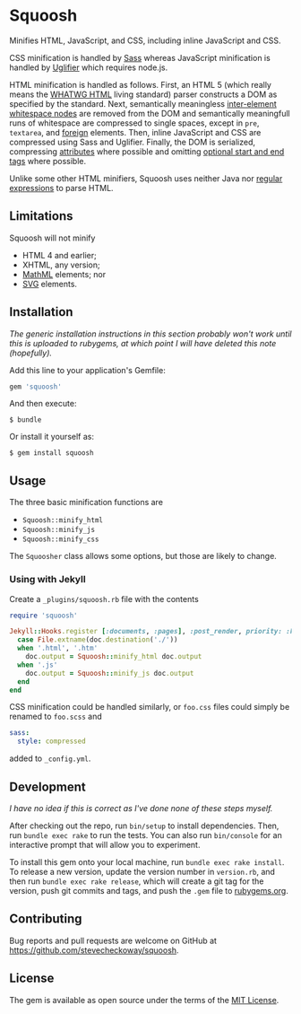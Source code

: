 # Squoosh

Minifies HTML, JavaScript, and CSS, including inline JavaScript and CSS.

CSS minification is handled by [Sass](http://www.rubydoc.info/gems/sass)
whereas JavaScript minification is handled by
[Uglifier](http://www.rubydoc.info/gems/uglifier) which requires node.js.

HTML minification is handled as follows. First, an HTML 5 (which really means
the [WHATWG HTML](https://html.spec.whatwg.org/multipage/) living standard)
parser constructs a DOM as specified by the standard. Next, semantically
meaningless [inter-element whitespace
nodes](https://html.spec.whatwg.org/multipage/dom.html#inter-element-whitespace)
are removed from the DOM and semantically meaningfull runs of whitespace are
compressed to single spaces, except in `pre`, `textarea`, and
[foreign](https://html.spec.whatwg.org/multipage/syntax.html#elements-2) elements.
Then, inline JavaScript and CSS are compressed using Sass and Uglifier.
Finally, the DOM is serialized, compressing
[attributes](https://html.spec.whatwg.org/multipage/syntax.html#attributes-2)
where possible and omitting [optional start and end
tags](https://html.spec.whatwg.org/multipage/syntax.html#optional-tags) where
possible.

Unlike some other HTML minifiers, Squoosh uses neither Java nor [regular
expressions](http://stackoverflow.com/a/1732454) to parse HTML.

## Limitations
Squoosh will not minify

- HTML 4 and earlier;
- XHTML, any version;
- [MathML](https://www.w3.org/TR/MathML3/) elements; nor
- [SVG](https://www.w3.org/TR/SVG11/) elements.

## Installation

*The generic installation instructions in this section probably won't work
until this is uploaded to rubygems, at which point I will have deleted this
note (hopefully).*

Add this line to your application's Gemfile:

```ruby
gem 'squoosh'
```

And then execute:

    $ bundle

Or install it yourself as:

    $ gem install squoosh

## Usage

The three basic minification functions are

- `Squoosh::minify_html`
- `Squoosh::minify_js`
- `Squoosh::minify_css`

The `Squoosher` class allows some options, but those are likely to change.

### Using with Jekyll

Create a `_plugins/squoosh.rb` file with the contents

```ruby
require 'squoosh'

Jekyll::Hooks.register [:documents, :pages], :post_render, priority: :high do |doc|
  case File.extname(doc.destination('./'))
  when '.html', '.htm'
    doc.output = Squoosh::minify_html doc.output
  when '.js'
    doc.output = Squoosh::minify_js doc.output
  end
end
```

CSS minification could be handled similarly, or `foo.css` files could simply
be renamed to `foo.scss` and 

```yaml
sass:
  style: compressed
```

added to `_config.yml`.

## Development

*I have no idea if this is correct as I've done none of these steps myself.*

After checking out the repo, run `bin/setup` to install dependencies. Then,
run `bundle exec rake` to run the tests. You can also run `bin/console` for an
interactive prompt that will allow you to experiment.

To install this gem onto your local machine, run `bundle exec rake install`.
To release a new version, update the version number in `version.rb`, and then
run `bundle exec rake release`, which will create a git tag for the version,
push git commits and tags, and push the `.gem` file to
[rubygems.org](https://rubygems.org).

## Contributing

Bug reports and pull requests are welcome on GitHub at
https://github.com/stevecheckoway/squoosh.


## License

The gem is available as open source under the terms of the [MIT
License](http://opensource.org/licenses/MIT).

